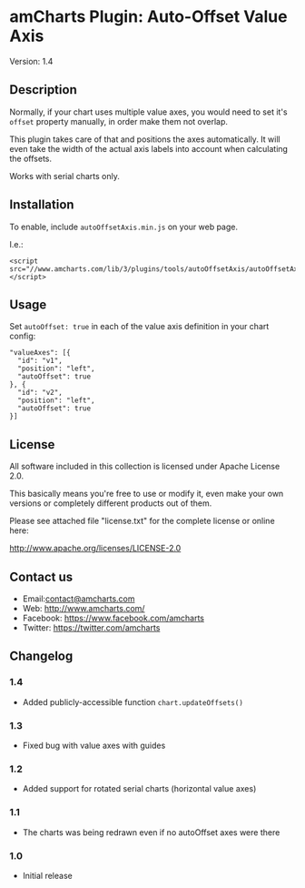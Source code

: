 # amCharts Plugin: Auto-Offset Value Axis

Version: 1.4


## Description

Normally, if your chart uses multiple value axes, you would need to set it's 
`offset` property manually, in order make them not overlap.

This plugin takes care of that and positions the axes automatically. It will 
even take the width of the actual axis labels into account when calculating the 
offsets.

Works with serial charts only.


## Installation

To enable, include `autoOffsetAxis.min.js` on your web page.

I.e.:

```
<script src="//www.amcharts.com/lib/3/plugins/tools/autoOffsetAxis/autoOffsetAxis.min.js"></script>
```

## Usage

Set `autoOffset: true` in each of the value axis definition in your chart 
config:

```
"valueAxes": [{
  "id": "v1",
  "position": "left",
  "autoOffset": true
}, {
  "id": "v2",
  "position": "left",
  "autoOffset": true
}]
```


## License

All software included in this collection is licensed under Apache License 2.0.

This basically means you're free to use or modify it, even make your own 
versions or completely different products out of them.

Please see attached file "license.txt" for the complete license or online here:

http://www.apache.org/licenses/LICENSE-2.0


## Contact us

* Email:contact@amcharts.com
* Web: http://www.amcharts.com/
* Facebook: https://www.facebook.com/amcharts
* Twitter: https://twitter.com/amcharts


## Changelog

### 1.4
* Added publicly-accessible function `chart.updateOffsets()`

### 1.3
* Fixed bug with value axes with guides

### 1.2
* Added support for rotated serial charts (horizontal value axes)

### 1.1
* The charts was being redrawn even if no autoOffset axes were there

### 1.0
* Initial release